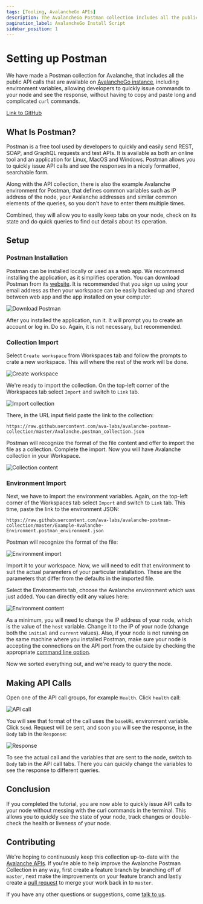 ```yaml
---
tags: [Tooling, AvalancheGo APIs]
description: The AvalancheGo Postman collection includes all the public API calls that are available on AvalancheGo instance, allowing you to quickly issue commands to your node and see the response, without having to copy and paste long and complicated `curl` commands.
pagination_label: AvalancheGo Install Script
sidebar_position: 1
---
```


# Setting up Postman

We have made a Postman collection for Avalanche, that includes all the public
API calls that are available on [AvalancheGo
instance](https://github.com/ava-labs/avalanchego/releases/), including environment variables,
allowing developers to quickly issue commands to your node and see the response, without having to 
copy and paste long and complicated `curl` commands.

[Link to GitHub](https://github.com/ava-labs/avalanche-postman-collection/)

## What Is Postman?

Postman is a free tool used by developers to quickly and easily send REST, SOAP,
and GraphQL requests and test APIs. It is available as both an online tool and
an application for Linux, MacOS and Windows. Postman allows you to quickly issue
API calls and see the responses in a nicely formatted, searchable form.

Along with the API collection, there is also the example Avalanche environment
for Postman, that defines common variables such as IP address of the node, your
Avalanche addresses and similar common elements of the queries, so you don't
have to enter them multiple times.

Combined, they will allow you to easily keep tabs on your node, check on its
state and do quick queries to find out details about its operation.

## Setup

### Postman Installation

Postman can be installed locally or used as a web app. We recommend installing
the application, as it simplifies operation. You can download Postman from its
[website](https://www.postman.com/downloads/). It is recommended that you sign
up using your email address as then your workspace can be easily backed up and
shared between web app and the app installed on your computer.

![Download Postman](/img/postman/postman-1-download.png)

After you installed the application, run it. It will prompt you to create an
account or log in. Do so. Again, it is not necessary, but recommended.

### Collection Import

Select `Create workspace` from Workspaces tab and follow the prompts to crate a new
workspace. This will where the rest of the work will be done.

![Create workspace](/img/postman/postman-2-workspace.png)

We're ready to import the collection. On the top-left corner of the Workspaces tab
select `Import` and switch to `Link` tab.

![Import collection](/img/postman/postman-3-import.png)

There, in the URL input field paste the link to the collection:

```text
https://raw.githubusercontent.com/ava-labs/avalanche-postman-collection/master/Avalanche.postman_collection.json
```

Postman will recognize the format of the file content and offer to import the
file as a collection. Complete the import. Now you will have Avalanche
collection in your Workspace.

![Collection content](/img/postman/postman-4-collection.png)

### Environment Import

Next, we have to import the environment variables. Again, on the top-left corner of the Workspaces tab
select `Import` and switch to `Link` tab. This time, paste the link
to the environment JSON:

```text
https://raw.githubusercontent.com/ava-labs/avalanche-postman-collection/master/Example-Avalanche-Environment.postman_environment.json
```

Postman will recognize the format of the file:

![Environment import](/img/postman/postman-5-environment.png)

Import it to your workspace. Now, we will need to edit that environment to suit
the actual parameters of your particular installation. These are the parameters
that differ from the defaults in the imported file.

Select the Environments tab, choose the Avalanche environment which was just added. 
You can directly edit any values here:

![Environment content](/img/postman/postman-6-variables.png)

As a minimum, you will need to change the IP address of your node, which is the value of 
the `host` variable. Change it to the IP of your node (change both the `initial` and `current`
values). Also, if your node is not running on the same machine where you
installed Postman, make sure your node is accepting the connections on the API
port from the outside by checking the appropriate [command line
option](/nodes/configure/avalanchego-config-flags.md#http-server).

Now we sorted everything out, and we're ready to query the node.

## Making API Calls

Open one of the API call groups, for example `Health`. Click `health` call:

![API call](/img/postman/postman-7-making-calls.png)

You will see that format of the call uses the `baseURL` environment 
variable. Click `Send`. Request will be sent, and soon you will see
the response, in the `Body` tab in the `Response`:

![Response](/img/postman/postman-8-response.png)

To see the actual call and the variables that are sent to the node, switch to
`Body` tab in the API call tabs. There you can quickly change the variables to
see the response to different queries.

## Conclusion

If you completed the tutorial, you are now able to quickly issue API calls to
your node without messing with the curl commands in the terminal. This allows
you to quickly see the state of your node, track changes or double-check the
health or liveness of your node.

## Contributing

We're hoping to continuously keep this collection up-to-date with the [Avalanche
APIs](/reference). If you're able to help improve the Avalanche Postman Collection
in any way, first create a feature branch by branching off of `master`, next make the
improvements on your feature branch and lastly create a [pull
request](https://github.com/ava-labs/avalanche-docs/pulls) to merge your work
back in to `master`.

If you have any other questions or suggestions, come [talk to us](https://chat.avalabs.org/).
